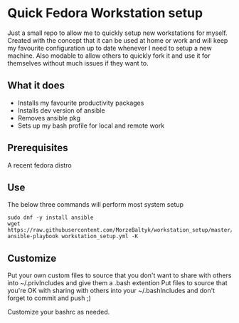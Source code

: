 # Quick Fedora Workstation setup

Just a small repo to allow me to quickly setup new workstations for myself. 
Created with the concept that it can be used at home or work and will keep my favourite configuration up to date whenever I need to setup a new machine.
Also modable to allow others to quickly fork it and use it for themselves without much issues if they want to.

## What it does

  * Installs my favourite productivity packages
  * Installs dev version of ansible
  * Removes ansible pkg
  * Sets up my bash profile for local and remote work

## Prerequisites

A recent fedora distro

## Use

The below three commands will perform most system setup

```
sudo dnf -y install ansible
wget https://raw.githubusercontent.com/MorzeBaltyk/workstation_setup/master/workstation_setup.yml
ansible-playbook workstation_setup.yml -K
```

## Customize

Put your own custom files to source that you don't want to share with others into ~/.privIncludes and give them a .bash extention
Put files to source that you're OK with sharing with others into your ~/.bashIncludes and don't forget to commit and push ;)

Customize your bashrc as needed.
